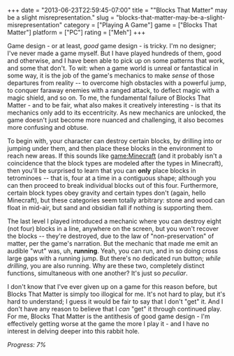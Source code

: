 +++
date = "2013-06-23T22:59:45-07:00"
title = "\"Blocks That Matter\" may be a slight misrepresentation."
slug = "blocks-that-matter-may-be-a-slight-misrepresentation"
category = ["Playing A Game"]
game = ["Blocks That Matter"]
platform = ["PC"]
rating = ["Meh"]
+++

Game design - or at least, <i>good</i> game design - is tricky.  I'm no designer; I've never made a game myself.  But I have played hundreds of them, good and otherwise, and I have been able to pick up on some patterns that work, and some that don't.  To wit: when a game world is unreal or fantastical in some way, it is the job of the game's mechanics to make <i>sense</i> of those departures from reality -- to overcome high obstacles with a powerful jump, to conquer faraway enemies with a ranged attack, to deflect magic with a magic shield, and so on.  To me, the fundamental failure of Blocks That Matter - and to be fair, what also makes it creatively interesting - is that its mechanics only add to its eccentricity.  As new mechanics are unlocked, the game doesn't just become more nuanced and challenging, it also becomes more confusing and obtuse.

To begin with, your character can destroy certain blocks, by drilling into or jumping under them, and then place these blocks in the environment to reach new areas.  If this sounds like <game:Minecraft> (and it probably isn't a coincidence that the block types are modeled after the types in Minecraft), then you'll be surprised to learn that you can <b>only</b> place blocks in tetrominoes -- that is, four at a time in a contiguous shape; although you can then proceed to break individual blocks out of this four.  Furthermore, certain block types obey gravity and certain types don't (again, hello Minecraft), but these categories seem totally arbitrary: stone and wood can float in mid-air, but sand and obsidian fall if nothing is supporting them.

The last level I played introduced a mechanic where you can destroy eight (not four) blocks in a line, anywhere on the screen, but you won't recover the blocks -- they're destroyed, due to the law of "non-preservation" of matter, per the game's narration.  But the mechanic that made me emit an audible "wut" was, uh, <b>running</b>.  Yeah, you can run, and in so doing cross large gaps with a running jump.  But there's no dedicated run button; <i>while drilling</i>, you are also running.  Why are these two, completely distinct functions, simultaneous with one another?  It's just so <i>peculiar</i>.

I don't know that I've ever given up on a game for this reason before, but Blocks That Matter is simply too illogical for me.  It's not hard to play, but it's hard to understand; I guess it would be fair to say that I don't "get" it.  And I don't have any reason to believe that I <i>can</i> "get" it through continued play.  For me, Blocks That Matter is the antithesis of good game design - I'm effectively getting worse at the game the more I play it - and I have no interest in delving deeper into this rabbit hole.

<i>Progress: 7%</i>